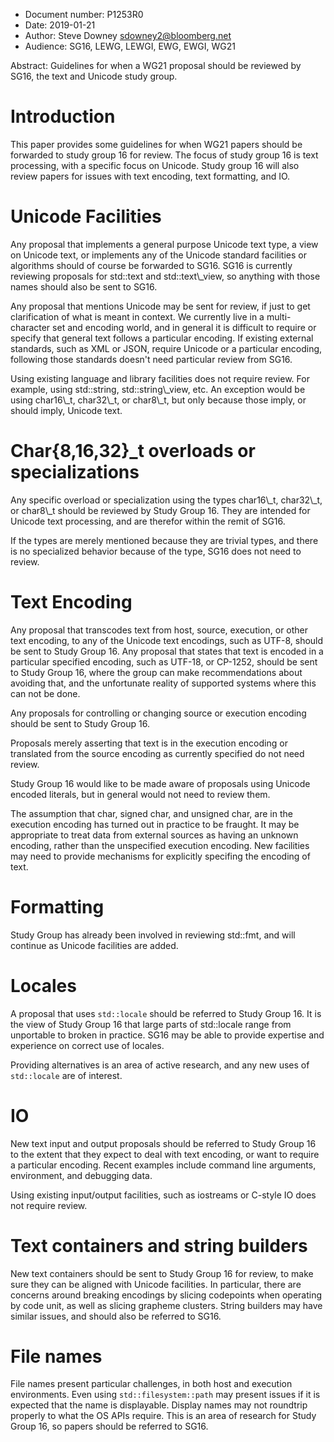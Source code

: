 -   Document number: P1253R0
-   Date: 2019-01-21
-   Author: Steve Downey
    [sdowney2@bloomberg.net](mailto:sdowney2@bloomberg.net)
-   Audience: SG16, LEWG, LEWGI, EWG, EWGI, WG21

<div class="ABSTRACT">
Abstract: Guidelines for when a WG21 proposal should be reviewed by
SG16, the text and Unicode study group.

</div>


# Introduction

This paper provides some guidelines for when WG21 papers should be forwarded to study group 16 for review. The focus of study group 16 is text processing, with a specific focus on Unicode. Study group 16 will also review papers for issues with text encoding, text formatting, and IO.


# Unicode Facilities

Any proposal that implements a general purpose Unicode text type, a view on Unicode text, or implements any of the Unicode standard facilities or algorithms should of course be forwarded to SG16. SG16 is currently reviewing proposals for std::text and std::text\\\_view, so anything with those names should also be sent to SG16.

Any proposal that mentions Unicode may be sent for review, if just to get clarification of what is meant in context. We currently live in a multi-character set and encoding world, and in general it is difficult to require or specify that general text follows a particular encoding.  If existing external standards, such as XML or JSON, require Unicode or a particular encoding, following those standards doesn't need particular review from SG16.

Using existing language and library facilities does not require review.  For example, using std::string, std::string\\\_view, etc. An exception would be using char16\\\_t, char32\\\_t, or char8\\\_t, but only because those imply, or should imply, Unicode text.


# Char{8,16,32}\_t overloads or specializations

Any specific overload or specialization using the types char16\\\_t, char32\\\_t, or char8\\\_t should be reviewed by Study Group 16. They are intended for Unicode text processing, and are therefor within the remit of SG16.

If the types are merely mentioned because they are trivial types, and there is no specialized behavior because of the type, SG16 does not need to review.


# Text Encoding

Any proposal that transcodes text from host, source, execution, or other text encoding, to any of the Unicode text encodings, such as UTF-8, should be sent to Study Group 16. Any proposal that states that text is encoded in a particular specified encoding, such as UTF-18, or CP-1252, should be sent to Study Group 16, where the group can make recommendations about avoiding that, and the unfortunate reality of supported systems where this can not be done.

Any proposals for controlling or changing source or execution encoding should be sent to Study Group 16.

Proposals merely asserting that text is in the execution encoding or translated from the source encoding as currently specified do not need review.

Study Group 16 would like to be made aware of proposals using Unicode encoded literals, but in general would not need to review them.

The assumption that char, signed char, and unsigned char, are in the execution encoding has turned out in practice to be fraught. It may be appropriate to treat data from external sources as having an unknown encoding, rather than the unspecified execution encoding. New facilities may need to provide mechanisms for explicitly specifing the encoding of text.


# Formatting

Study Group has already been involved in reviewing std::fmt, and will continue as Unicode facilities are added.


# Locales

A proposal that uses `std::locale` should be referred to Study Group 16. It is the view of Study Group 16 that large parts of std::locale range from unportable to broken in practice. SG16 may be able to provide expertise and experience on correct use of locales.

Providing alternatives is an area of active research, and any new uses of `std::locale` are of interest.


# IO

New text input and output proposals should be referred to Study Group 16 to the extent that they expect to deal with text encoding, or want to require a particular encoding. Recent examples include command line arguments, environment, and debugging data.

Using existing input/output facilities, such as iostreams or C-style IO does not require review.


# Text containers and string builders

New text containers should be sent to Study Group 16 for review, to make sure they can be aligned with Unicode facilities. In particular, there are concerns around breaking encodings by slicing codepoints when operating by code unit, as well as slicing grapheme clusters. String builders may have similar issues, and should also be referred to SG16.


# File names

File names present particular challenges, in both host and execution environments. Even using `std::filesystem::path` may present issues if it is expected that the name is displayable. Display names may not roundtrip properly to what the OS APIs require. This is an area of research for Study Group 16, so papers should be referred to SG16.
